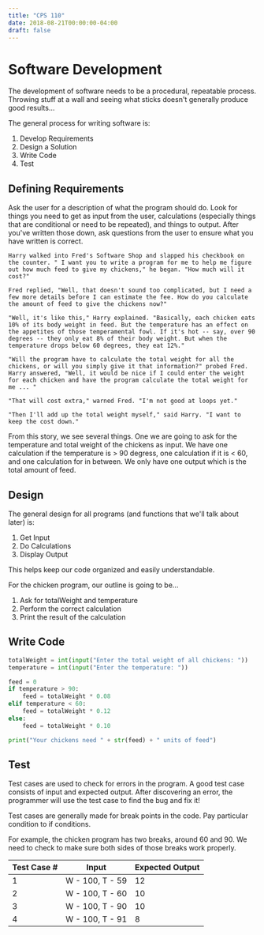 ```yaml
---
title: "CPS 110"
date: 2018-08-21T00:00:00-04:00
draft: false
---
```


# Software Development

The development of software needs to be a procedural, repeatable process.  Throwing stuff at a wall and seeing what sticks doesn't generally produce good results...

The general process for writing software is:

1. Develop Requirements
1. Design a Solution
1. Write Code
1. Test

## Defining Requirements

Ask the user for a description of what the program should do.  Look for things you need to get as input from the user, calculations (especially things that are conditional or need to be repeated), and things to output.  After you've written those down, ask questions from the user to ensure what you have written is correct.

```
Harry walked into Fred's Software Shop and slapped his checkbook on the counter. " I want you to write a program for me to help me figure out how much feed to give my chickens," he began. "How much will it cost?" 

Fred replied, "Well, that doesn't sound too complicated, but I need a few more details before I can estimate the fee. How do you calculate the amount of feed to give the chickens now?" 

"Well, it's like this," Harry explained. "Basically, each chicken eats 10% of its body weight in feed. But the temperature has an effect on the appetites of those temperamental fowl. If it's hot -- say, over 90 degrees -- they only eat 8% of their body weight. But when the temperature drops below 60 degrees, they eat 12%." 

"Will the program have to calculate the total weight for all the chickens, or will you simply give it that information?" probed Fred. Harry answered, "Well, it would be nice if I could enter the weight for each chicken and have the program calculate the total weight for me ... " 

"That will cost extra," warned Fred. "I'm not good at loops yet." 

"Then I'll add up the total weight myself," said Harry. "I want to keep the cost down."
```

From this story, we see several things.  One we are going to ask for the temperature and total weight of the chickens as input.  We have one calculation if the temperature is > 90 degress, one calculation if it is < 60, and one calculation for in between. We only have one output which is the total amount of feed.

## Design

The general design for all programs (and functions that we'll talk about later) is:

1. Get Input
1. Do Calculations
1. Display Output

This helps keep our code organized and easily understandable.

For the chicken program, our outline is going to be...

1. Ask for totalWeight and temperature
1. Perform the correct calculation 
1. Print the result of the calculation

## Write Code

```py
totalWeight = int(input("Enter the total weight of all chickens: "))
temperature = int(input("Enter the temperature: "))

feed = 0
if temperature > 90:
    feed = totalWeight * 0.08
elif temperature < 60:
    feed = totalWeight * 0.12
else:
    feed = totalWeight * 0.10

print("Your chickens need " + str(feed) + " units of feed")
```

## Test

Test cases are used to check for errors in the program.  A good test case consists of input and expected output. After discovering an error, the programmer will use the test case to find the bug and fix it!

Test cases are generally made for break points in the code.  Pay particular condition to if conditions.

For example, the chicken program has two breaks, around 60 and 90.  We need to check to make sure both sides of those breaks work properly.

| Test Case # | Input | Expected Output |
| --- | --- | --- |
| 1 | W - 100, T - 59 | 12 |
| 2 | W - 100, T - 60 | 10 |
| 3 | W - 100, T - 90 | 10 |
| 4 | W - 100, T - 91 | 8 |